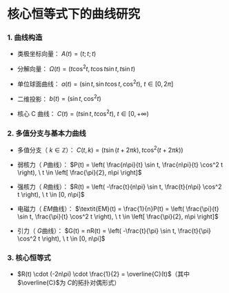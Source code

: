 # 核心恒等式下的曲线研究

### 1. 曲线构造

*   类极坐标向量： $A(t) = (t; t; t)$ 

*   分解向量： $\Omega(t) = \left( t\cos^2 t, t\cos t \sin t, t\sin t \right)$

*   单位球面曲线： $a(t) = \left( \sin t, \sin t \cos t, \cos^2 t \right), \ t \in [0, 2\pi]$

*   二维投影： $b(t) = \left( \sin t, \cos^2 t \right)$

*   核心 C 曲线： $C(t) = \left( t\sin t, t\cos^2 t \right), \ t \in [0, +\infty)$

### 2. 多值分支与基本力曲线

*   多值分支（ $k \in \mathbb{Z}$）： $C(t, k) = \left( t\sin(t + 2\pi k), t\cos^2(t + 2\pi k) \right)$

*   弱核力（ $P$曲线）： $P(t) = \left( \frac{n\pi}{t} \sin t, \frac{n\pi}{t} \cos^2 t \right), \ t \in \left[ \frac{\pi}{2}, n\pi \right]$

*   强核力（ $R$曲线）： $R(t) = \left( -\frac{t}{n\pi} \sin t, \frac{t}{n\pi} \cos^2 t \right), \ t \in [0, n\pi]$

*   电磁力（ $EM$曲线）： $\textit{EM}(t) = \frac{1}{n}P(t) = \left( \frac{\pi}{t} \sin t, \frac{\pi}{t} \cos^2 t \right), \ t \in \left[ \frac{\pi}{2}, n\pi \right]$

*   引力（ $G$曲线）： $G(t) = nR(t) = \left( -\frac{t}{\pi} \sin t, \frac{t}{\pi} \cos^2 t \right), \ t \in [0, n\pi]$

### 3. 核心恒等式

*   $R(t) \cdot (-2n\pi) \cdot \frac{1}{2} = \overline{C}(t)$（其中 $\overline{C}$为 $C$的拓扑对偶形式）

